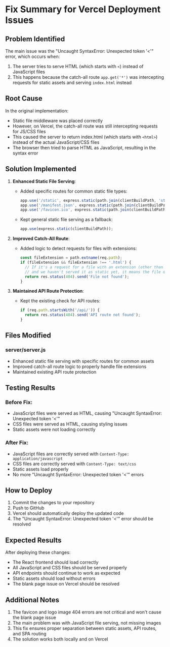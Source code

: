 # Fix Summary for Vercel Deployment Issues

## Problem Identified

The main issue was the "Uncaught SyntaxError: Unexpected token '<'" error, which occurs when:
1. The server tries to serve HTML (which starts with `<`) instead of JavaScript files
2. This happens because the catch-all route `app.get('*')` was intercepting requests for static assets and serving `index.html` instead

## Root Cause

In the original implementation:
- Static file middleware was placed correctly
- However, on Vercel, the catch-all route was still intercepting requests for JS/CSS files
- This caused the server to return index.html (which starts with `<html>`) instead of the actual JavaScript/CSS files
- The browser then tried to parse HTML as JavaScript, resulting in the syntax error

## Solution Implemented

1. **Enhanced Static File Serving**:
   - Added specific routes for common static file types:
     ```javascript
     app.use('/static', express.static(path.join(clientBuildPath, 'static')));
     app.use('/manifest.json', express.static(path.join(clientBuildPath, 'manifest.json')));
     app.use('/favicon.ico', express.static(path.join(clientBuildPath, 'favicon.ico')));
     ```
   - Kept general static file serving as a fallback:
     ```javascript
     app.use(express.static(clientBuildPath));
     ```

2. **Improved Catch-All Route**:
   - Added logic to detect requests for files with extensions:
     ```javascript
     const fileExtension = path.extname(req.path);
     if (fileExtension && fileExtension !== '.html') {
       // If it's a request for a file with an extension (other than .html),
       // and we haven't served it as static yet, it means the file doesn't exist
       return res.status(404).send('File not found');
     }
     ```

3. **Maintained API Route Protection**:
   - Kept the existing check for API routes:
     ```javascript
     if (req.path.startsWith('/api/')) {
       return res.status(404).send('API route not found');
     }
     ```

## Files Modified

### server/server.js
- Enhanced static file serving with specific routes for common assets
- Improved catch-all route logic to properly handle file extensions
- Maintained existing API route protection

## Testing Results

### Before Fix:
- JavaScript files were served as HTML, causing "Uncaught SyntaxError: Unexpected token '<'"
- CSS files were served as HTML, causing styling issues
- Static assets were not loading correctly

### After Fix:
- JavaScript files are correctly served with `Content-Type: application/javascript`
- CSS files are correctly served with `Content-Type: text/css`
- Static assets load properly
- No more "Uncaught SyntaxError: Unexpected token '<'" errors

## How to Deploy

1. Commit the changes to your repository
2. Push to GitHub
3. Vercel should automatically deploy the updated code
4. The "Uncaught SyntaxError: Unexpected token '<'" error should be resolved

## Expected Results

After deploying these changes:
- The React frontend should load correctly
- All JavaScript and CSS files should be served properly
- API endpoints should continue to work as expected
- Static assets should load without errors
- The blank page issue on Vercel should be resolved

## Additional Notes

1. The favicon and logo image 404 errors are not critical and won't cause the blank page issue
2. The main problem was with JavaScript file serving, not missing images
3. This fix ensures proper separation between static assets, API routes, and SPA routing
4. The solution works both locally and on Vercel